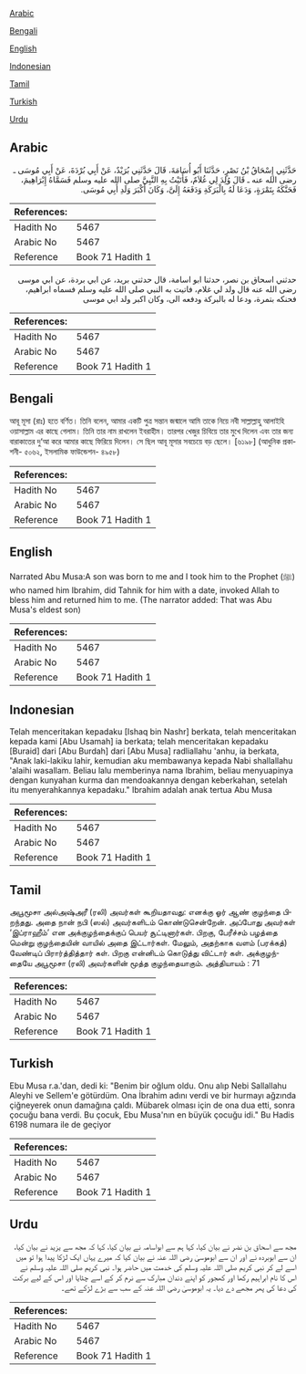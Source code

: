 [Arabic](#arabic)

[Bengali](#bengali)

[English](#english)

[Indonesian](#indonesian)

[Tamil](#tamil)

[Turkish](#turkish)

[Urdu](#urdu)

## Arabic


<div dir="rtl" lang="ar" style={{fontSize:'larger',backgroundColor:'#f8f9fa',padding:20}}>
حَدَّثَنِي إِسْحَاقُ بْنُ نَصْرٍ، حَدَّثَنَا أَبُو أُسَامَةَ، قَالَ حَدَّثَنِي بُرَيْدٌ، عَنْ أَبِي بُرْدَةَ، عَنْ أَبِي مُوسَى ـ رضى الله عنه ـ قَالَ وُلِدَ لِي غُلاَمٌ، فَأَتَيْتُ بِهِ النَّبِيَّ صلى الله عليه وسلم فَسَمَّاهُ إِبْرَاهِيمَ، فَحَنَّكَهُ بِتَمْرَةٍ، وَدَعَا لَهُ بِالْبَرَكَةِ وَدَفَعَهُ إِلَىَّ، وَكَانَ أَكْبَرَ وَلَدِ أَبِي مُوسَى‏.‏
</div>
<div style={{backgroundColor:'#f8f9fa',padding:20, marginBottom: 10}}><table> <thead> <tr> <th>References:</th> <th></th> </tr> </thead> <tbody><tr><td>Hadith No</td><td>5467</td></tr><tr><td>Arabic No</td><td>5467</td></tr><tr><td>Reference</td><td>Book 71 Hadith 1</td></tr></tbody></table></div>


<div dir="rtl" lang="ar" style={{fontSize:'larger',backgroundColor:'#f8f9fa',padding:20}}>
حدثني اسحاق بن نصر، حدثنا ابو اسامة، قال حدثني بريد، عن ابي بردة، عن ابي موسى رضى الله عنه قال ولد لي غلام، فاتيت به النبي صلى الله عليه وسلم فسماه ابراهيم، فحنكه بتمرة، ودعا له بالبركة ودفعه الى، وكان اكبر ولد ابي موسى
</div>
<div style={{backgroundColor:'#f8f9fa',padding:20, marginBottom: 10}}><table> <thead> <tr> <th>References:</th> <th></th> </tr> </thead> <tbody><tr><td>Hadith No</td><td>5467</td></tr><tr><td>Arabic No</td><td>5467</td></tr><tr><td>Reference</td><td>Book 71 Hadith 1</td></tr></tbody></table></div>

## Bengali


<div dir="ltr" lang="bn" style={{fontSize:'larger',backgroundColor:'#f8f9fa',padding:20}}>
আবূ মূসা (রাঃ) হতে বর্ণিত। তিনি বলেন, আমার একটি পুত্র সন্তান জন্মালে আমি তাকে নিয়ে নবী সাল্লাল্লাহু আলাইহি ওয়াসাল্লাম এর কাছে গেলাম। তিনি তার নাম রাখলেন ইবরাহীম। তারপর খেজুর চিবিয়ে তার মুখে দিলেন এবং তার জন্য বারাকাতের দু‘আ করে আমার কাছে ফিরিয়ে দিলেন। সে ছিল আবূ মূসার সবচেয়ে বড় ছেলে। [৬১৯৮] (আধুনিক প্রকাশনী- ৫০৬২, ইসলামিক ফাউন্ডেশন- ৪৯৫৮)
</div>
<div style={{backgroundColor:'#f8f9fa',padding:20, marginBottom: 10}}><table> <thead> <tr> <th>References:</th> <th></th> </tr> </thead> <tbody><tr><td>Hadith No</td><td>5467</td></tr><tr><td>Arabic No</td><td>5467</td></tr><tr><td>Reference</td><td>Book 71 Hadith 1</td></tr></tbody></table></div>

## English


<div dir="ltr" lang="en" style={{fontSize:'larger',backgroundColor:'#f8f9fa',padding:20}}>
Narrated Abu Musa:A son was born to me and I took him to the Prophet (ﷺ) who named him Ibrahim, did Tahnik for him with a date, invoked Allah to bless him and returned him to me. (The narrator added: That was Abu Musa's eldest son)
</div>
<div style={{backgroundColor:'#f8f9fa',padding:20, marginBottom: 10}}><table> <thead> <tr> <th>References:</th> <th></th> </tr> </thead> <tbody><tr><td>Hadith No</td><td>5467</td></tr><tr><td>Arabic No</td><td>5467</td></tr><tr><td>Reference</td><td>Book 71 Hadith 1</td></tr></tbody></table></div>

## Indonesian


<div dir="ltr" lang="id" style={{fontSize:'larger',backgroundColor:'#f8f9fa',padding:20}}>
Telah menceritakan kepadaku [Ishaq bin Nashr] berkata, telah menceritakan kepada kami [Abu Usamah] ia berkata; telah menceritakan kepadaku [Buraid] dari [Abu Burdah] dari [Abu Musa] radliallahu 'anhu, ia berkata, "Anak laki-lakiku lahir, kemudian aku membawanya kepada Nabi shallallahu 'alaihi wasallam. Beliau lalu memberinya nama Ibrahim, beliau menyuapinya dengan kunyahan kurma dan mendoakannya dengan keberkahan, setelah itu menyerahkannya kepadaku." Ibrahim adalah anak tertua Abu Musa
</div>
<div style={{backgroundColor:'#f8f9fa',padding:20, marginBottom: 10}}><table> <thead> <tr> <th>References:</th> <th></th> </tr> </thead> <tbody><tr><td>Hadith No</td><td>5467</td></tr><tr><td>Arabic No</td><td>5467</td></tr><tr><td>Reference</td><td>Book 71 Hadith 1</td></tr></tbody></table></div>

## Tamil


<div dir="ltr" lang="ta" style={{fontSize:'larger',backgroundColor:'#f8f9fa',padding:20}}>
அபூமூசா அல்அஷ்அரீ (ரலி) அவர்கள் கூறியதாவது: எனக்கு ஓர் ஆண் குழந்தை பிறந்தது. அதை நான் நபி (ஸல்) அவர்களிடம் கொண்டுசென்றேன். அப்போது அவர்கள் ‘இப்ராஹீம்’ என அக்குழந்தைக்குப் பெயர் சூட்டினார்கள். பிறகு, பேரீச்சம் பழத்தை மென்று குழந்தையின் வாயில் அதை இட்டார்கள். மேலும், அதற்காக வளம் (பரக்கத்) வேண்டிப் பிரார்த்தித்தார் கள். பிறகு என்னிடம் கொடுத்து விட்டார் கள். அக்குழந்தையே அபூமூசா (ரலி) அவர்களின் மூத்த குழந்தையாகும். அத்தியாயம் : 71
</div>
<div style={{backgroundColor:'#f8f9fa',padding:20, marginBottom: 10}}><table> <thead> <tr> <th>References:</th> <th></th> </tr> </thead> <tbody><tr><td>Hadith No</td><td>5467</td></tr><tr><td>Arabic No</td><td>5467</td></tr><tr><td>Reference</td><td>Book 71 Hadith 1</td></tr></tbody></table></div>

## Turkish


<div dir="ltr" lang="tr" style={{fontSize:'larger',backgroundColor:'#f8f9fa',padding:20}}>
Ebu Musa r.a.'dan, dedi ki: "Benim bir oğlum oldu. Onu alıp Nebi Sallallahu Aleyhi ve Sellem'e götürdüm. Ona İbrahim adını verdi ve bir hurmayı ağzında çiğneyerek onun damağına çaldı. Mübarek olması için de ona dua etti, sonra çocuğu bana verdi. Bu çocuk, Ebu Musa'nın en büyük çocuğu idi." Bu Hadis 6198 numara ile de geçiyor
</div>
<div style={{backgroundColor:'#f8f9fa',padding:20, marginBottom: 10}}><table> <thead> <tr> <th>References:</th> <th></th> </tr> </thead> <tbody><tr><td>Hadith No</td><td>5467</td></tr><tr><td>Arabic No</td><td>5467</td></tr><tr><td>Reference</td><td>Book 71 Hadith 1</td></tr></tbody></table></div>

## Urdu


<div dir="rtl" lang="ur" style={{fontSize:'larger',backgroundColor:'#f8f9fa',padding:20}}>
مجھ سے اسحاق بن نضر نے بیان کیا، کہا ہم سے ابواسامہ نے بیان کیا، کہا کہ مجھ سے یزید نے بیان کیا، ان سے ابوبردہ نے اور ان سے ابوموسیٰ رضی اللہ عنہ نے بیان کیا کہ میرے یہاں ایک لڑکا پیدا ہوا تو میں اسے لے کر نبی کریم صلی اللہ علیہ وسلم کی خدمت میں حاضر ہوا۔ نبی کریم صلی اللہ علیہ وسلم نے اس کا نام ابراہیم رکھا اور کھجور کو اپنے دندان مبارک سے نرم کر کے اسے چٹایا اور اس کے لیے برکت کی دعا کی پھر مجھے دے دیا۔ یہ ابوموسیٰ رضی اللہ عنہ کے سب سے بڑے لڑکے تھے۔
</div>
<div style={{backgroundColor:'#f8f9fa',padding:20, marginBottom: 10}}><table> <thead> <tr> <th>References:</th> <th></th> </tr> </thead> <tbody><tr><td>Hadith No</td><td>5467</td></tr><tr><td>Arabic No</td><td>5467</td></tr><tr><td>Reference</td><td>Book 71 Hadith 1</td></tr></tbody></table></div>